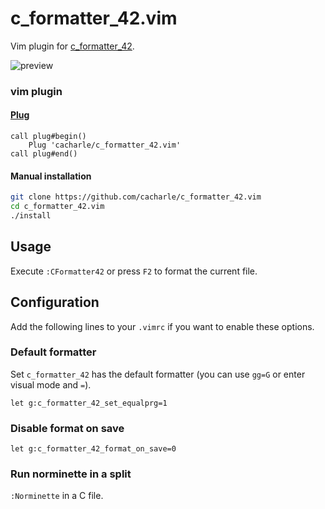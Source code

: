 # c\_formatter\_42.vim

Vim plugin for [c\_formatter\_42](https://github.com/dawnbeen/c_formatter_42).

![preview](https://i.imgur.com/ofkOE9j.gif)

### vim plugin

#### [Plug](https://github.com/junegunn/vim-plug)

```vim
call plug#begin()
    Plug 'cacharle/c_formatter_42.vim'
call plug#end()
```

#### Manual installation

```sh
git clone https://github.com/cacharle/c_formatter_42.vim
cd c_formatter_42.vim
./install
```

## Usage

Execute `:CFormatter42` or press `F2` to format the current file.

## Configuration

Add the following lines to your `.vimrc` if you want to enable these options.

### Default formatter

Set `c_formatter_42` has the default formatter (you can use `gg=G` or enter visual mode and `=`).

```
let g:c_formatter_42_set_equalprg=1
```

### Disable format on save

```
let g:c_formatter_42_format_on_save=0
```

### Run norminette in a split

`:Norminette` in a C file.
